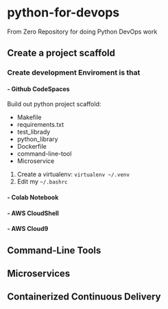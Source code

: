 # python-for-devops
From Zero Repository for doing Python DevOps work

## Create a project scaffold
### Create development Enviroment is that
#### - Github CodeSpaces

Build out python project scaffold:

* Makefile
* requirements.txt
* test_librady
* python_library
* Dockerfile
* command-line-tool
* Microservice

1. Create a virtualenv: `virtualenv ~/.venv`
2. Edit my `~/.bashrc`


#### - Colab Notebook
#### - AWS CloudShell
#### - AWS Cloud9

## Command-Line Tools

## Microservices

## Containerized Continuous Delivery
